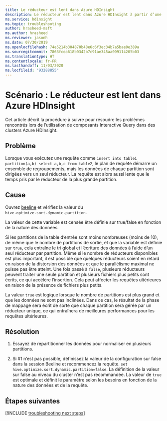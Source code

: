 ```yaml
---
title: Le réducteur est lent dans Azure HDInsight
description: Le réducteur est lent dans Azure HDInsight à partir d’une éventuelle distorsion des données
ms.service: hdinsight
ms.topic: troubleshooting
author: hrasheed-msft
ms.author: hrasheed
ms.reviewer: jasonh
ms.date: 07/30/2019
ms.openlocfilehash: 74e5214b304870b48e6c6f3ec34b7a5bae0e389a
ms.sourcegitcommit: 7863fcea618b0342b7c91ae345aa099114205b03
ms.translationtype: HT
ms.contentlocale: fr-FR
ms.lasthandoff: 11/03/2020
ms.locfileid: "93288855"
---
```

# <a name="scenario-reducer-is-slow-in-azure-hdinsight"></a>Scénario : Le réducteur est lent dans Azure HDInsight

Cet article décrit la procédure à suivre pour résoudre les problèmes rencontrés lors de l’utilisation de composants Interactive Query dans des clusters Azure HDInsight.

## <a name="issue"></a>Problème

Lorsque vous exécutez une requête comme `insert into table1 partition(a,b) select a,b,c from table2`, le plan de requête démarre un ensemble de regroupements, mais les données de chaque partition sont dirigées vers un seul réducteur. La requête est alors aussi lente que le temps pris par le réducteur de la plus grande partition.

## <a name="cause"></a>Cause

Ouvrez [beeline](../hadoop/apache-hadoop-use-hive-beeline.md) et vérifiez la valeur du `hive.optimize.sort.dynamic.partition`.

La valeur de cette variable est censée être définie sur true/false en fonction de la nature des données.

Si les partitions de la table d’entrée sont moins nombreuses (moins de 10), de même que le nombre de partitions de sortie, et que la variable est définie sur `true`, cela entraîne le tri global et l’écriture des données à l’aide d’un seul réducteur par partition. Même si le nombre de réducteurs disponibles est plus important, il est possible que quelques réducteurs soient en retard en raison de la distorsion des données et que le parallélisme maximal ne puisse pas être atteint. Une fois passé à `false`, plusieurs réducteurs peuvent traiter une seule partition et plusieurs fichiers plus petits sont écrits, ce qui accélère l’insertion. Cela peut affecter les requêtes ultérieures en raison de la présence de fichiers plus petits.

La valeur `true` est logique lorsque le nombre de partitions est plus grand et que les données ne sont pas inclinées. Dans ce cas, le résultat de la phase de mappage sera écrit de sorte que chaque partition sera gérée par un réducteur unique, ce qui entraînera de meilleures performances pour les requêtes ultérieures.

## <a name="resolution"></a>Résolution

1. Essayez de repartitionner les données pour normaliser en plusieurs partitions.

1. Si #1 n’est pas possible, définissez la valeur de la configuration sur false dans la session Beeline et recommencez la requête. `set hive.optimize.sort.dynamic.partition=false`. La définition de la valeur sur false au niveau du cluster n’est pas recommandée. La valeur de `true` est optimale et définit le paramètre selon les besoins en fonction de la nature des données et de la requête.

## <a name="next-steps"></a>Étapes suivantes

[!INCLUDE [troubleshooting next steps](../../../includes/hdinsight-troubleshooting-next-steps.md)]